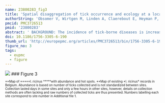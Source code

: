 ```yaml
---
name: 23800283_fig3
title: 'Spatial disaggregation of tick occurrence and ecology at a local scale as a preliminary step for spatial surveillance of tick-borne diseases: general framework and health implications in Belgium.'
authorString: 'Obsomer V, Wirtgen M, Linden A, Claerebout E, Heyman P, Heylen D, Madder M, Maris J, Lebrun M, Tack W, Lempereur L, Hance T, Van Impe G.'
pmcid: PMC3726513
pmid: '23800283'
abstract: ' BACKGROUND: The incidence of tick-borne diseases is increasing in Europe. Sub national information on tick distribution, ecology and vector status is often lacking. However, precise location of infection risk can lead to better targeted prevention measures, surveillance and control. METHODS: In this context, the current paper compiled geolocated tick occurrences in Belgium, a country where tick-borne disease has received little attention, in order to highlight the potential value of spatial approaches and draw some recommendations for future research priorities. RESULTS: Mapping of 89,289 ticks over 654 sites revealed that ticks such as Ixodes ricinus and Ixodes hexagonus are largely present while Dermacentor reticulatus has a patchy distribution. Suspected hot spots of tick diversity might favor pathogen exchanges and suspected hot spots of I. ricinus abundance might increase human-vector contact locally. This underlines the necessity to map pathogens and ticks in detail. While I. ricinus is the main vector, I. hexagonus is a vector and reservoir of Borrelia burgdorferi s.l., which is active the whole year and is also found in urban settings. This and other nidiculous species bite humans less frequently, but seem to harbour pathogens. Their role in maintaining a pathogenic cycle within the wildlife merits investigation as they might facilitate transmission to humans if co-occurring with I. ricinus. Many micro-organisms are found abroad in tick species present in Belgium. Most have not been recorded locally but have not been searched for. Some are transmitted directly at the time of the bite, suggesting promotion of tick avoidance additionally to tick removal. CONCLUSION: This countrywide approach to tick-borne diseases has helped delineate recommendations for future research priorities necessary to design public health policies aimed at spatially integrating the major components of the ecological cycle of tick-borne diseases. A systematic survey of tick species and associated pathogens is called for in Europe, as well as better characterisation of species interaction in the ecology of tick-borne diseases, those being all tick species, pathogens, hosts and other species which might play a role in tick-borne diseases complex ecosystems.'
doi: 10.1186/1756-3305-6-190
thumb_url: 'http://europepmc.org/articles/PMC3726513/bin/1756-3305-6-190-3.gif'
figure_no: 3
tags:
  - eupmc
  - figure
---
```

<img src='http://europepmc.org/articles/PMC3726513/bin/1756-3305-6-190-3.jpg' style='max-height: 300px'>
### Figure 3
<p style='font-size: 10px;'>**Map of *****I. ricinus *****with abundance and hot spots. **Map of existing *I. ricinus* records in Belgium. Abundance is based on number of ticks collected and is not standardized between sites. Collection lasted days in some sites and only a few hours in other sites, however, details on collection methods are often lacking and raw numbers of collected ticks are thus presented. Numbers labelling each site correspond to site number in Additional file <xref ref-type="supplementary-material" rid="S1">1</xref>.</p>